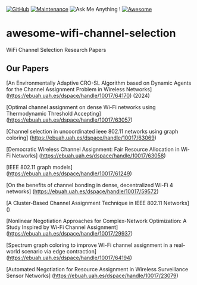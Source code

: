 [![GitHub](https://img.shields.io/github/license/Marsrocky/Awesome-WiFi-CSI-Sensing?color=blue)](https://github.com/Marsrocky/Awesome-WiFi-CSI-Sensing/blob/main/LICENSE)
[![Maintenance](https://img.shields.io/badge/Maintained%3F-YES-green.svg)](https://github.com/Marsrocky/Awesome-WiFi-CSI-Sensing/graphs/commit-activity)
![Ask Me Anything !](https://img.shields.io/badge/Ask%20me-anything-1abc9c.svg)
[![Awesome](https://awesome.re/badge.svg)](https://awesome.re)

# awesome-wifi-channel-selection
WiFi Channel Selection Research Papers

## Our Papers


[An Environmentally Adaptive CRO-SL Algorithm based on Dynamic Agents for the Channel Assignment Problem in Wireless Networks] (https://ebuah.uah.es/dspace/handle/10017/64170) (2024)

[Optimal channel assignment on dense Wi-Fi networks using Thermodynamic Threshold Accepting] (https://ebuah.uah.es/dspace/handle/10017/63057)

[Channel selection in uncoordinated ieee 802.11 networks using graph coloring] (https://ebuah.uah.es/dspace/handle/10017/63069)

[Democratic Wireless Channel Assignment: Fair Resource Allocation in Wi-Fi Networks] (https://ebuah.uah.es/dspace/handle/10017/63058)

[IEEE 802.11 graph models] (https://ebuah.uah.es/dspace/handle/10017/61249)

[On the benefits of channel bonding in dense, decentralized Wi-Fi 4 networks] (https://ebuah.uah.es/dspace/handle/10017/59572)

[A Cluster-Based Channel Assignment Technique in IEEE 802.11 Networks] ()

[Nonlinear Negotiation Approaches for Complex-Network Optimization: A Study Inspired by Wi-Fi Channel Assignment] (https://ebuah.uah.es/dspace/handle/10017/29937)

[Spectrum graph coloring to improve Wi-Fi channel assignment in a real-world scenario via edge contraction] (https://ebuah.uah.es/dspace/handle/10017/64194)

[Automated Negotiation for Resource Assignment in Wireless Surveillance Sensor Networks] (https://ebuah.uah.es/dspace/handle/10017/23079)





